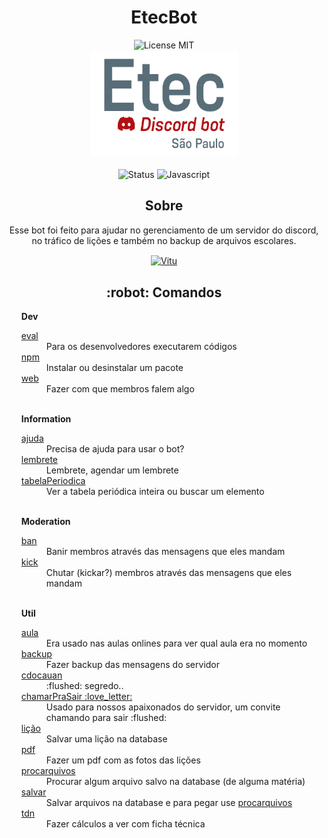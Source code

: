 <h1 align="center">EtecBot</h1>
   <!-- Header -->
   <div align="center">
        <img alt="License MIT" src="https://img.shields.io/badge/License-MIT-%2398C611?style=for-the-badge" />
        <br>
        <!-- Etec bot -->
        <img src=".github/images/EtecDiscordBot.png" alt="Discord bot Etec" width="235px" height="170px">
        <br>
        <br>
        <img alt="Status" src="https://img.shields.io/website?down_color=red&down_message=offline&label=status&style=for-the-badge&up_message=online&url=https%3A%2F%2FEtec-Bot.lckun.repl.co">
        <img alt="Javascript" src="https://img.shields.io/badge/Main%20lenguage-Javascript-%2f3ff17?style=for-the-badge&color=e7f041" /><br>
   <!-- End Header -->
        <h2>Sobre</h2>
        <p>Esse bot foi feito para ajudar no gerenciamento de um servidor do discord, no tráfico de lições e também no backup de arquivos escolares.</p>
        <p >
            <a href="https://github.com/vitu1928">
            <img align="center" alt="Vitu" src="https://img.shields.io/badge/Developed%20by%3A-Vitu-%236D38F6?style=for-the-badge" />
            </a>
        </p>
        <h2>:robot: Comandos</h2>
   </div>
   <ul>
      <!-- Dev -->
      <dl><strong>Dev</strong></dl>
      <li type="none">
         <!-- eval -->
         <a href="https://github.com/vitu1928/EtecBot/tree/main/Interactions/Dev/eval.js">
         eval
         </a>   
      </li>
      <dd>Para os desenvolvedores executarem códigos</dd>
      <!-- npm -->
      <li type="none">
         <a href="https://github.com/vitu1928/EtecBot/tree/main/Interactions/Dev/npm.js">
         npm
         </a>
      </li>
      <dd>Instalar ou desinstalar um pacote</dd>
      <!-- web -->
      <li type="none">
         <a href="https://github.com/vitu1928/EtecBot/tree/main/Interactions/Fun/web.js">
         web
         </a>
      </li>
      <dd>Fazer com que membros falem algo</dd>
      <br>
      <!-- Information -->
      <dl><strong>Information</strong></dl>
      <li type="none">
         <!-- ajuda -->
         <a href="https://github.com/vitu1928/EtecBot/tree/main/Interactions/Information/ajuda.js">
         ajuda
         </a>
      </li>
      <dd>Precisa de ajuda para usar o bot?</dd>
      <li type="none">
         <!-- lembrete -->
         <a href="https://github.com/vitu1928/EtecBot/tree/main/Interactions/Information/lembrete.js">
         lembrete
         </a>
      </li>
      <dd>Lembrete, agendar um lembrete</dd>
      <li type="none">
         <!-- tabelaPeriodica -->
         <a href="https://github.com/vitu1928/EtecBot/tree/main/Interactions/Information/tabelaPeriodica.js">
         tabelaPeriodica
         </a> 
      </li>
      <dd>Ver a tabela periódica inteira ou buscar um elemento</dd>
      <br>
      <!-- Moderation -->
      <dl><strong>Moderation</strong></dl>
      <li type="none">
         <!-- ban -->
         <a href="https://github.com/vitu1928/EtecBot/tree/main/Interactions/Moderation/ban.js">
         ban
         </a>
      </li>
      <dd>Banir membros através das mensagens que eles mandam</dd>
      <li type="none">
         <!-- kick -->
         <a href="https://github.com/vitu1928/EtecBot/tree/main/Interactions/Moderation/kick.js">
         kick
         </a> 
      </li>
      <dd>Chutar (kickar?) membros através das mensagens que eles mandam</dd>
      <br>
      <!-- Util -->
      <dl><strong>Util</strong></dl>
      <li type="none">
         <!-- aula -->
         <a href="https://github.com/vitu1928/EtecBot/tree/main/Interactions/Util/aula.js">
         aula
         </a>
      </li>
      <dd>Era usado nas aulas onlines para ver qual aula era no momento</dd>
      <li type="none">
         <!-- backup -->
         <a href="https://github.com/vitu1928/EtecBot/tree/main/Interactions/Util/backup.js">
         backup
         </a> 
      </li>
      <dd>Fazer backup das mensagens do servidor</dd>
      <li type="none">
         <!-- cdocauan -->
         <a href="https://github.com/vitu1928/EtecBot/tree/main/Interactions/Util/cdocauan.js">
         cdocauan
         </a> 
      </li>
      <dd>:flushed: segredo..</dd>
      <li type="none">
         <!-- chamarPraSair -->
         <a href="https://github.com/vitu1928/EtecBot/tree/main/Interactions/Util/chamarPraSair.js">
         chamarPraSair :love_letter: 
         </a> 
      </li>
      <dd>Usado para nossos apaixonados do servidor, um convite chamando para sair :flushed:</dd>
      <li type="none">
         <!-- lição -->
         <a href="https://github.com/vitu1928/EtecBot/tree/main/Interactions/Util/lição.js">
         lição
         </a> 
      </li>
      <dd>Salvar uma lição na database</dd>
      <li type="none">
         <!-- pdf -->
         <a href="https://github.com/vitu1928/EtecBot/tree/main/Interactions/Util/pdf.js">
         pdf
         </a> 
      </li>
      <dd>Fazer um pdf com as fotos das lições</dd>
      <li type="none">
         <!-- procarquivos -->
         <a href="https://github.com/vitu1928/EtecBot/tree/main/Interactions/Util/procarquivos.js">
         procarquivos
         </a> 
      </li>
      <dd>Procurar algum arquivo salvo na database (de alguma matéria)</dd>
      <li type="none">
         <!-- salvar -->
         <a href="https://github.com/vitu1928/EtecBot/tree/main/Interactions/Util/salvar.js">
         salvar
         </a> 
      </li>
      <dd>Salvar arquivos na database e para pegar use <a href="https://github.com/vitu1928/EtecBot/tree/main/Interactions/Util/procarquivos.js">procarquivos</a></dd>
      <li type="none">
         <!-- tdn -->
         <a href="https://github.com/vitu1928/EtecBot/tree/main/Interactions/Util/tdn.js">
         tdn
         </a> 
      </li>
      <dd>Fazer cálculos a ver com ficha técnica</dd>
      <br>
   </ul>
</div>
<div align="center">
